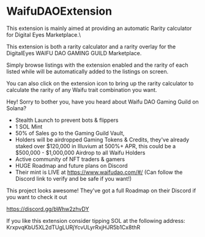 # WaifuDAOExtension
This extension is mainly aimed at providing an automatic Rarity calculator for Digital Eyes Marketplace.\

This extension is both a rarity calculator and a rarity overlay for the DigitalEyes WAIFU DAO GAMING GUILD Marketplace. 

Simply browse listings with the extension enabled and the rarity of each listed while will be automatically added to the listings on screen. 

You can also click on the extension icon to bring up the rarity calculator to calculate the rarity of any Waifu trait combination you want.



Hey! Sorry to bother you, have you heard about Waifu DAO Gaming Guild on Solana?

- Stealth Launch to prevent bots & flippers
- 1 SOL Mint
- 50% of Sales go to the Gaming Guild Vault,
- Holders will be airdropped Gaming Tokens & Credits, they've already staked over $120,000 in Illuvium at 500%+ APR, this could be a $500,000 - $1,000,000 Airdrop to all Waifu Holders
- Active community of NFT traders & gamers
- HUGE Roadmap and future plans on Discord
- Their mint is LIVE at https://www.waifudao.com/#/ (Can follow the Discord link to verify and be safe if you want!)

This project looks awesome! They've got a full Roadmap on their Discord if you want to check it out

https://discord.gg/bWhw2zhvDY

If you like this extension consider tipping SOL at the following address:
KrxpvqKbU5XL2dTUgLURjYcvULyrRxjHJR5b1Cx8thR
